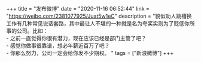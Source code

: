 +++
title = "发布微博"
date = "2020-11-16 06:52:44"
link = "https://weibo.com/2381077925/Juat5w1eC"
description = "貌似劝人跳槽换工作有几种常见说话套路，其中最让人不堪的一种就是名为夸奖实则为了贬低你所事的公司。比如：<br>- 之前一直觉得你很有潜力，现在应该已经是部门主管了吧？<br>- 感觉你做事很靠谱，想必年薪近百万了吧？<br>- 你那么努力，公司一定会给你发不少期权。 "
tags = ["新浪微博"]
+++
